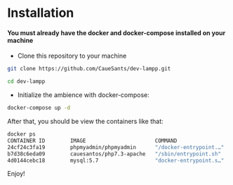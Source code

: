 # Installation
#### You must already have the docker and docker-compose installed on your machine
- Clone this repository to your machine
```bash
git clone https://github.com/CaueSants/dev-lampp.git
```
```bash
cd dev-lampp
```
- Initialize the ambience with docker-compose:
```bash 
docker-compose up -d
```
After that, you should be view the containers like that:
```bash
docker ps
CONTAINER ID        IMAGE                      COMMAND                  CREATED             STATUS              PORTS                               NAMES
24cf24c3fa19        phpmyadmin/phpmyadmin      "/docker-entrypoint.…"   54 seconds ago      Up 53 seconds       0.0.0.0:8080->80/tcp                dev-full_phpmyadmin_1
b7d38c6eda09        cauesantos/php7.3-apache   "/sbin/entrypoint.sh"    55 seconds ago      Up 54 seconds       0.0.0.0:80->80/tcp, 443/tcp         dev-full_php-apache_1
4d0144cebc18        mysql:5.7                  "docker-entrypoint.s…"   55 seconds ago      Up 54 seconds       0.0.0.0:3306->3306/tcp, 33060/tcp   dev-full_mysql_1
```

Enjoy!
